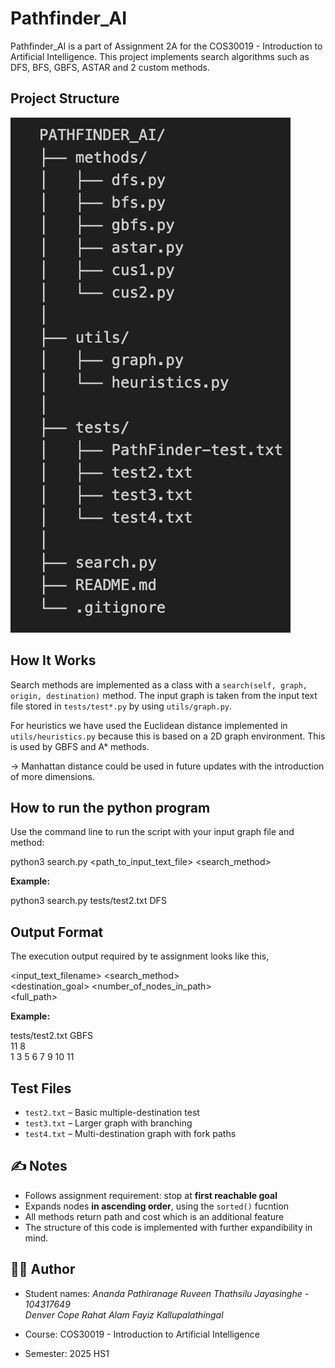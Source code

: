 # Pathfinder_AI


Pathfinder_AI is a part of Assignment 2A for the COS30019 - Introduction to Artificial Intelligence. This project implements search algorithms such as DFS, BFS, GBFS, ASTAR and 2 custom methods.

## Project Structure

![Project Structure](Assets/structure.png)


##  How It Works

Search methods are implemented as a class with a `search(self, graph, origin, destination)` method. The input graph is taken from the input text file stored in `tests/test*.py` by using `utils/graph.py`.

For heuristics we have used the Euclidean distance  implemented in `utils/heuristics.py` because this is based on a 2D graph environment. This is used by GBFS and A* methods.

-> Manhattan distance could be used in future updates with the introduction of more dimensions.

## How to run the python program

Use the command line to run the script with your input graph file and method:

python3 search.py <path_to_input_text_file> <search_method>

**Example:**

python3 search.py tests/test2.txt DFS

##  Output Format

The execution output required by te assignment looks like this,

<input_text_filename> <search_method>  
<destination_goal> <number_of_nodes_in_path>  
<full_path>

**Example:**

tests/test2.txt GBFS  
11 8  
1 3 5 6 7 9 10 11

## Test Files

- `test2.txt` – Basic multiple-destination test  
- `test3.txt` – Larger graph with branching  
- `test4.txt` – Multi-destination graph with fork paths  

## ✍️ Notes

- Follows assignment requirement: stop at **first reachable goal**  
- Expands nodes **in ascending order**, using the `sorted()` fucntion
- All methods return path and cost which is an additional feature  
- The structure of this code is implemented with further expandibility in mind.

## 👨‍💻 Author

- Student names: 
    *Ananda Pathiranage Ruveen Thathsilu Jayasinghe - 104317649*  
    *Denver Cope*
    *Rahat Alam*
    *Fayiz Kallupalathingal*

- Course: COS30019 - Introduction to Artificial Intelligence  
- Semester: 2025 HS1
